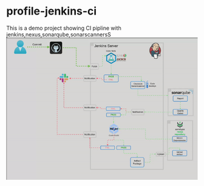 # profile-jenkins-ci
This is a demo project showing CI pipline with jenkins,nexus,sonarqube,sonarscannersS
![Project diagram](images/profile-jenkins-ci.gif)
